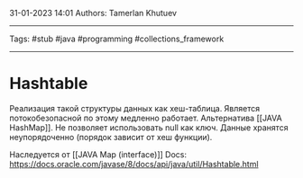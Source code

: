 31-01-2023
14:01
Authors: Tamerlan Khutuev
***
Tags: #stub #java #programming #collections_framework 
***
# Hashtable
Реализация такой структуры данных как хеш-таблица. Является потокобезопасной по этому медленно работает. Альтернатива [[JAVA HashMap]].
Не позволяет использовать null как ключ. Данные хранятся неупорядоченно (порядок зависит от хеш функции).

Наследуется от [[JAVA Map (interface)]]
Docs: https://docs.oracle.com/javase/8/docs/api/java/util/Hashtable.html
